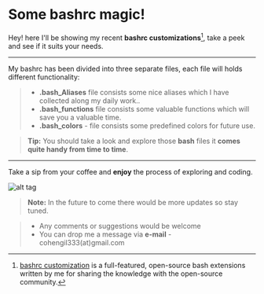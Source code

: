 **Some bashrc magic!**
===================

Hey! 
here I'll be showing my recent **bashrc customizations**[^bashrc_customization], take a peek and see if it suits your needs.

----------
My bashrc has been divided into three separate files, each file will holds different functionality: 

> -  **.bash_Aliases**    file consists some nice aliases which I have collected along my daily work..
> - **.bash_functions** file consists some valuable functions which will save you a valuable time.
> - **.bash_colors**   -   file consists some predefined colors for future use.

> **Tip:** You should take a look and explore those **bash** files it **comes quite handy from time to time**. 

---
  Take a sip from your coffee <i class="icon-coffee"></i> and **enjoy** the process of exploring and coding.

![alt tag](https://github.com/codingforpleasure/Vim_Bash/tree/master/bash_stuff/my_flowchart.png)

> **Note:** In the future to come there would be more updates so stay tuned.

> - Any comments or suggestions would be welcome
> - You can drop me a message via **e-mail** -  cohengil333(at)gmail.com

  [^bashrc_customization]: [bashrc customization](https://stackedit.io/) is a full-featured, open-source bash extensions written by me for sharing the knowledge with the open-source community.
  
